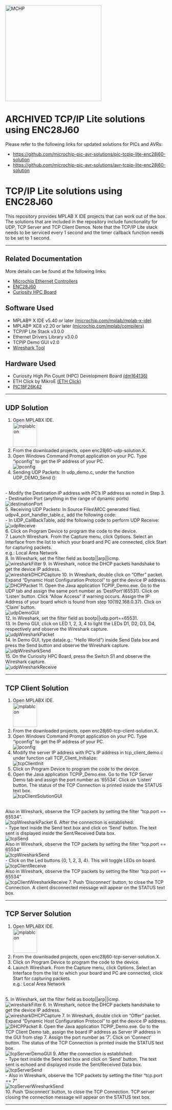 <!-- Please do not change this html logo with link -->
<a href="https://www.microchip.com" rel="nofollow"><img src="images/microchip.png" alt="MCHP" width="300"/></a>

# ARCHIVED TCP/IP Lite solutions using ENC28J60

Please refer to the following links for updated solutions for PICs and AVRs:
- https://github.com/microchip-pic-avr-solutions/pic-tcpip-lite-enc28j60-solution
- https://github.com/microchip-pic-avr-solutions/avr-tcpip-lite-enc28j60-solution

# TCP/IP Lite solutions using ENC28J60

This repository provides MPLAB X IDE projects that can work out of the box. The solutions that are included in the repository include functionality for UDP, TCP Server and TCP Client Demos. Note that the TCP/IP Lite stack needs to be serviced every 1 second and the timer callback function needs to be set to 1 second.

---

## Related Documentation

More details can be found at the following links:
- [Microchip Ethernet Controllers](https://www.microchip.com/design-centers/ethernet/ethernet-devices/products/ethernet-controllers)
- [ENC28J60](https://www.microchip.com/wwwproducts/en/en022889)
- [Curiosity HPC Board](https://www.microchip.com/developmenttools/ProductDetails/dm164136)


## Software Used

- MPLAB® X IDE v5.40 or later [(microchip.com/mplab/mplab-x-ide)](http://www.microchip.com/mplab/mplab-x-ide)
- MPLAB® XC8 v2.20 or later [(microchip.com/mplab/compilers)](http://www.microchip.com/mplab/compilers)
- TCP/IP Lite Stack v3.0.0
- Ethernet Drivers Library v3.0.0
- TCPIP Demo GUI v2.0
- [Wireshark Tool](https://www.wireshark.org/)

## Hardware Used

- Curiosity High Pin Count (HPC) Development Board [(dm164136)](https://www.microchip.com/developmenttools/ProductDetails/dm164136)
- ETH Click by MikroE [(ETH Click)](https://www.mikroe.com/eth-click)
- [PIC18F26K42](https://www.microchip.com/wwwproducts/en/PIC18F26K42)

---

## UDP Solution

1. Open MPLABX IDE.
<br><img src="images/mplabIcon.png" alt="mplabIcon" width="75"/>
2. From the downloaded projects, open enc28j60-udp-solution.X.
3. Open Windows Command Prompt application on your PC. Type “ipconfig” to get the IP address of your PC.
<br><img src="images/enc28j60/udpSolution/ipconfig.png" alt="ipconfig"/>
4.	Sending UDP Packets: In udp_demo.c, under the function UDP_DEMO_Send ():
<br>
    - Modify the Destination IP address with PC’s IP address as noted in Step 3.
<br>
    - Destination Port (anything in the range of dynamic ports)
<br><img src="images/enc28j60/udpSolution/destinationPort.png" alt="destinationPort"/>
<br>
5.	Receiving UDP Packets: In Source Files\MCC generated files\ udpv4_port_handler_table.c, add the following code:
<br>
    - In UDP_CallBackTable, add the following code to perform UDP Receive:
<br><img src="images/enc28j60/udpSolution/udpReceive.png" alt="udpReceive"/>
<br>
6.	Click on Program Device to program the code to the device.
<br>
7. Launch Wireshark. From the Capture menu, click Options.
Select an Interface from the list to which your board and PC are connected, click Start for capturing packets.
<br>e.g.: Local Area Network
<br>
8. In Wireshark, set the filter field as bootp||arp||icmp.
<br><img src="images/enc28j60/udpSolution/wiresharkFilter.png" alt="wiresharkFilter"/>
9. In Wireshark, notice the DHCP packets handshake to get the device IP address.
<br><img src="images/enc28j60/udpSolution/wiresharkDHCPCapture.png" alt="wiresharkDHCPCapture"/>
10.	In Wireshark, double click on “Offer” packet. Expand “Dynamic Host Configuration Protocol” to get the device IP address.
<br><img src="images/enc28j60/udpSolution/DHCPPacket.png" alt="DHCPPacket"/>
11.	Open the Java application TCPIP_Demo.exe. Go to the UDP tab and assign the same port number as ‘DestPort’(65531). Click on ‘Listen’ button. Click “Allow Access” if warning occurs. Assign the IP Address of your board which is found from step 10(192.168.0.37). Click on ‘Claim’ button.
<br><img src="images/enc28j60/udpSolution/udpDemoGUI.png" alt="udpDemoGUI"/>
<br>
12.	In Wireshark, set the filter field as bootp||udp.port==65531.
<br>
13.	In Demo GUI, click on LED 1, 2, 3, 4 to light the LEDs D1, D2, D3, D4, respectively and observe the Wireshark capture. 
<br><img src="images/enc28j60/udpSolution/udpWiresharkPacket.png" alt="udpWiresharkPacket"/>
<br>
14.	In Demo GUI, type data(e.g.: “Hello World”) inside Send Data box and press the Send button and observe the Wireshark capture.
<br><img src="images/enc28j60/udpSolution/udpWiresharkSend.png" alt="udpWiresharkSend"/>
<br>
15.	On the Curiosity HPC Board, press the Switch S1 and observe the Wireshark capture.
<br><img src="images/enc28j60/udpSolution/udpWiresharkReceive.png" alt="udpWiresharkReceive"/>

---

## TCP Client Solution

1. Open MPLABX IDE.
<br><img src="images/mplabIcon.png" alt="mplabIcon" width="75"/>
2. From the downloaded projects, open enc28j60-tcp-client-solution.X.
3. Open Windows Command Prompt application on your PC. Type “ipconfig” to get the IP address of your PC.
<br><img src="images/enc28j60/tcpClientSolution/ipconfig.png" alt="ipconfig"/>
4.	Modify the server IP address with PC's IP address in tcp_client_demo.c under function call TCP_Client_Initialize:
<br><img src="images/enc28j60/tcpClientSolution/tcpClientInit.png" alt="tcpClientInit"/>
4.	Click on Program Device to program the code to the device.
5.	Open the Java application TCPIP_Demo.exe. Go to the TCP Server Demo tab and assign the port number as ‘65534’. Click on ‘Listen’ button. The status of the TCP Connection is printed inside the STATUS text box.
<br><img src="images/enc28j60/tcpClientSolution/tcpClientSolutionGUI.png" alt="tcpClientSolutionGUI"/>
<br>
Also in Wireshark, observe the TCP packets by setting the filter “tcp.port == 65534”.
<br><img src="images/enc28j60/tcpClientSolution/tcpClientWiresharkPacket.png" alt="tcpWiresharkPacket"/>
6.	After the connection is established:
<br>
    - Type text inside the Send text box and click on ‘Send’ button. The text sent is displayed inside the Sent/Received Data box.
<br><img src="images/enc28j60/tcpClientSolution/tcpClientSend.png" alt="tcpSend"/>
<br>
Also in Wireshark, observe the TCP packets by setting the filter “tcp.port == 65534”
<br><img src="images/enc28j60/tcpClientSolution/tcpClientWiresharkSend.png" alt="tcpWiresharkSend"/>
<br>
    - Click on the Led buttons {0, 1, 2, 3, 4}. This will toggle LEDs on board.
<br><img src="images/enc28j60/tcpClientSolution/tcpClientReceive.png" alt="tcpClientReceive"/>
<br>
Also in Wireshark, observe the TCP packets by setting the filter “tcp.port == 65534”
<br><img src="images/enc28j60/tcpClientSolution/tcpClientWiresharkReceive.png" alt="tcpClientWiresharkReceive"/>
7. Push ‘Disconnect’ button, to close the TCP Connection. A client disconnected message will appear on the STATUS text box.  

---

## TCP Server Solution

1. Open MPLABX IDE.
<br><img src="images/mplabIcon.png" alt="mplabIcon" width="75"/>
2. From the downloaded projects, open enc28j60-tcp-server-solution.X.
3.	Click on Program Device to program the code to the device.
4. Launch Wireshark. From the Capture menu, click Options.
Select an Interface from the list to which your board and PC are connected, click Start for capturing packets.
<br>e.g.: Local Area Network
<br>
5. In Wireshark, set the filter field as bootp||arp||icmp.
<br><img src="images/enc28j60/tcpServerSolution/wiresharkFilter.png" alt="wiresharkFilter"/>
6. In Wireshark, notice the DHCP packets handshake to get the device IP address.
<br><img src="images/enc28j60/tcpServerSolution/wiresharkDHCPCapture.png" alt="wiresharkDHCPCapture"/>
7.	In Wireshark, double click on “Offer” packet. Expand “Dynamic Host Configuration Protocol” to get the device IP address.
<br><img src="images/enc28j60/tcpServerSolution/DHCPPacket.png" alt="DHCPPacket"/>
8.	Open the Java application TCPIP_Demo.exe. Go to the TCP Client Demo tab, assign the board IP address as Server IP address in the GUI from step 7. Assign the port number as ‘7’. Click on ‘Connect’ button. The status of the TCP Connection is printed inside the STATUS text box.
<br><img src="images/enc28j60/tcpServerSolution/tcpServerDemoGUI.png" alt="tcpServerDemoGUI"/>
9.	After the connection is established:
<br>
    - Type text inside the Send text box and click on ‘Send’ button. The text sent is echoed and displayed inside the Sent/Received Data box.
<br><img src="images/enc28j60/tcpServerSolution/tcpServerSend.png" alt="tcpServerSend"/>
<br>
    - Also in Wireshark, observe the TCP packets by setting the filter “tcp.port == 7”
<br><img src="images/enc28j60/tcpServerSolution/tcpServerWiresharkSend.png" alt="tcpServerWiresharkSend"/>
<br>
10.	Push ‘Disconnect’ button, to close the TCP Connection. TCP server closing the connection message will appear on the STATUS text box.

---
